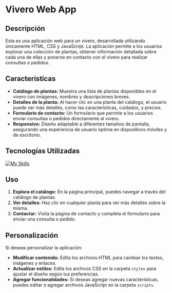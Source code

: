 # Vivero Web App

## Descripción

Esta es una aplicación web para un vivero, desarrollada utilizando únicamente HTML, CSS y JavaScript. La aplicación permite a los usuarios explorar una colección de plantas, obtener información detallada sobre cada una de ellas y ponerse en contacto con el vivero para realizar consultas o pedidos.

## Características

- **Catálogo de plantas:** Muestra una lista de plantas disponibles en el vivero con imágenes, nombres y descripciones breves.
- **Detalles de la planta:** Al hacer clic en una planta del catálogo, el usuario puede ver más detalles, como las características, cuidados, y precios.
- **Formulario de contacto:** Un formulario que permite a los usuarios enviar consultas o pedidos directamente al vivero.
- **Responsivo:** Diseño adaptable a diferentes tamaños de pantalla, asegurando una experiencia de usuario óptima en dispositivos móviles y de escritorio.

## Tecnologías Utilizadas

[![My Skills](https://skillicons.dev/icons?i=js,html,css,bootstrap)](https://skillicons.dev)

## Uso

1. **Explora el catálogo:** En la página principal, puedes navegar a través del catálogo de plantas.
2. **Ver detalles:** Haz clic en cualquier planta para ver más detalles sobre la misma.
3. **Contactar:** Visita la página de contacto y completa el formulario para enviar una consulta o pedido.

## Personalización

Si deseas personalizar la aplicación:

- **Modificar contenido:** Edita los archivos HTML para cambiar los textos, imágenes y enlaces.
- **Actualizar estilos:** Edita los archivos CSS en la carpeta `styles` para ajustar el diseño según tus preferencias.
- **Agregar funcionalidades:** Si deseas agregar nuevas características, puedes editar o agregar archivos JavaScript en la carpeta `scripts`.


